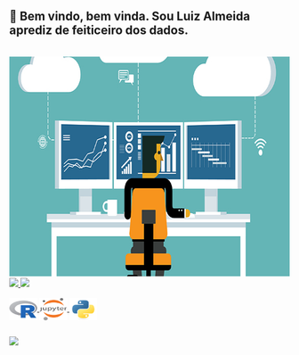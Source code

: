 ## 🧙 Bem vindo, bem vinda. Sou Luiz Almeida aprediz de feiticeiro dos dados.

<img>
  <img src="https://github.com/LuizAlmeida71/LuizAlmeida71/blob/main/Cientistas-de-Dados3.jpg"
       width=785px height=394px/>
</body>  

<div>
  <a href="https://github.com/LuizAlmeida71">
  <img height="140em" src="https://github-readme-stats.vercel.app/api?username=LuizAlmeida71&show_icons=true&theme=calm&include_all_commits=true&count_private=true"/>
  <img height="140em" src="https://github-readme-stats.vercel.app/api/top-langs/?username=LuizAlmeida71&layout=compact&langs_count=7&theme=calm"/>
</div>

<div style="display: inline_block"><br>
  <img align="center" alt="Rafa-Js" height="40" width="50" src="https://raw.githubusercontent.com/devicons/devicon/master/icons/r/r-original.svg">
  <img align="center" alt="Rafa-Ts" height="40" width="50" src="https://raw.githubusercontent.com/devicons/devicon/master/icons/jupyter/jupyter-original-wordmark.svg">  
  <img align="center" alt="Rafa-Python" height="40" width="50" src="https://raw.githubusercontent.com/devicons/devicon/master/icons/python/python-original.svg">   
</div>
  
##
<div> 
  <a href="https://www.linkedin.com/in/luiz-almeida-datascience" target="_blank"><img src="https://img.shields.io/badge/-LinkedIn-%230077B5?style=for-the-badge&logo=linkedin&logoColor=white" target="_blank"></a>
</div>
  
<!--**LuizAlmeida71/LuizAlmeida71** is a ✨ _special_ ✨ repository because its `README.md` (this file) appears on your GitHub profile.
Here are some ideas to get you started:

- 🔭 I’m currently working on ...
- 🌱 I’m currently learning ...
- 👯 I’m looking to collaborate on ...
- 🤔 I’m looking for help with ...
- 💬 Ask me about ...
- 📫 How to reach me: ...
- 😄 Pronouns: ...
- ⚡ Fun fact: ...
-->
